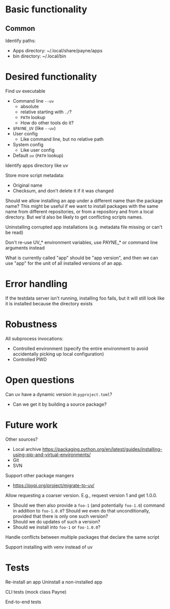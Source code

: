 # Basic functionality

## Common

Identify paths:
  * Apps directory: ~/.local/share/payne/apps
  * bin directory: ~/.local/bin



# Desired functionality

Find uv executable
  * Command line `--uv`
    * absolute
    * relative starting with `./`?
    * `PATH` lookup
    * How do other tools do it?
  * `$PAYNE_UV` (like `--uv`)
  * User config
    * Like command line, but no relative path
  * System config
    * Like user config
  * Default `uv` (`PATH` lookup)

Identify apps directory like uv

Store more script metadata:
  * Original name
  * Checksum, and don't delete it if it was changed

Should we allow installing an app under a different name than the package name?
This might be useful if we want to install packages with the same name from
different repositories, or from a repository and from a local directory. But
we'd also be likely to get conflicting scripts names.

Uninstalling corrupted app installations (e.g. metadata file missing or can't
be read)

Don't re-use UV_* environment variables, use PAYNE_* or command line arguments
instead

What is currently called "app" should be "app version", and then we can use
"app" for the unit of all installed versions of an app.


# Error handling

If the testdata server isn't running, installing foo fails, but it will still
look like it is installed because the directory exists


# Robustness

All subprocess invocations:
  * Controlled environment (specify the entire environment to avoid accidentally
    picking up local configuration)
  * Controlled PWD


# Open questions

Can uv have a dynamic version in `pyproject.toml`?
  * Can we get it by building a source package?


# Future work

Other sources?
  * Local archive
    https://packaging.python.org/en/latest/guides/installing-using-pip-and-virtual-environments/
  * Git
  * SVN

Support other package mangers
  * https://pypi.org/project/migrate-to-uv/

Allow requesting a coarser version. E.g., request version 1 and get 1.0.0.
  * Should we then also provide a `foo-1` (and potentially `foo-1.0`) command in
    addition to `foo-1.0.0`? Should we even do that unconditionally, provided
    that there is only one such version?
  * Should we do updates of such a version?
  * Should we install into `foo-1` or `foo-1.0.0`?

Handle conflicts between multiple packages that declare the same script

Support installing with venv instead of uv


# Tests

Re-install an app
Uninstall a non-installed app

CLI tests (mock class Payne)

End-to-end tests
